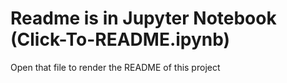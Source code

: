 # Readme is in Jupyter Notebook (Click-To-README.ipynb)
Open that file to render the README of this project
